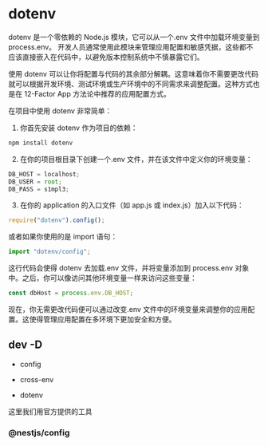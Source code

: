 # dotenv

dotenv 是一个零依赖的 Node.js 模块，它可以从一个.env 文件中加载环境变量到 process.env。
开发人员通常使用此模块来管理应用配置和敏感凭据，这些都不应该直接嵌入在代码中，以避免版本控制系统中不慎暴露它们。

使用 dotenv 可以让你将配置与代码的其余部分解耦。这意味着你不需要更改代码就可以根据开发环境、测试环境或生产环境中的不同需求来调整配置。这种方式也是在 12-Factor App 方法论中推荐的应用配置方式。

在项目中使用 dotenv 非常简单：

1. 你首先安装 dotenv 作为项目的依赖：

```bash
npm install dotenv
```

2. 在你的项目根目录下创建一个.env 文件，并在该文件中定义你的环境变量：

```js
DB_HOST = localhost;
DB_USER = root;
DB_PASS = s1mpl3;
```

3. 在你的 application 的入口文件（如 app.js 或 index.js）加入以下代码：

```js
require("dotenv").config();
```

或者如果你使用的是 import 语句：

```js
import "dotenv/config";
```

这行代码会使得 dotenv 去加载.env 文件，并将变量添加到 process.env 对象中。之后，你可以像访问其他环境变量一样来访问这些变量：

```js
const dbHost = process.env.DB_HOST;
```

现在，你无需更改代码便可以通过改变.env 文件中的环境变量来调整你的应用配置。这使得管理应用配置在多环境下更加安全和方便。

## dev -D

- config

- cross-env

- dotenv

这里我们用官方提供的工具

### @nestjs/config